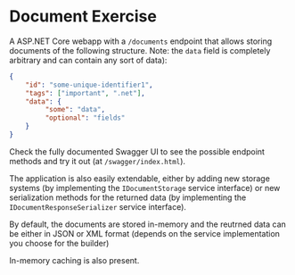 # Document Exercise

A ASP.NET Core webapp with a `/documents` endpoint that allows storing documents of the following structure. Note: the `data` field is completely arbitrary
and can contain any sort of data):
```json
{
    "id": "some-unique-identifier1",
    "tags": ["important", ".net"],
    "data": {
         "some": "data",
         "optional": "fields"
    }
}
```

Check the fully documented Swagger UI to see the possible endpoint methods and try it out (at `/swagger/index.html`).

The application is also easily extendable, either by adding new storage systems
(by implementing the `IDocumentStorage` service interface) or new serialization methods for the returned data
(by implementing the `IDocumentResponseSerializer` service interface).

By default, the documents are stored in-memory and the reutrned data can be either in JSON or XML format (depends
on the service implementation you choose for the builder)

In-memory caching is also present.
